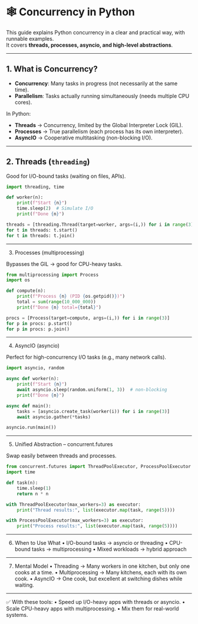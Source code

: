 # 🕸️ Concurrency in Python

This guide explains Python concurrency in a clear and practical way, with runnable examples.  
It covers **threads, processes, asyncio, and high-level abstractions**.

---

## 1. What is Concurrency?
- **Concurrency**: Many tasks in progress (not necessarily at the same time).  
- **Parallelism**: Tasks actually running simultaneously (needs multiple CPU cores).  

In Python:
- **Threads** → Concurrency, limited by the Global Interpreter Lock (GIL).  
- **Processes** → True parallelism (each process has its own interpreter).  
- **AsyncIO** → Cooperative multitasking (non-blocking I/O).  

---

## 2. Threads (`threading`)
Good for I/O-bound tasks (waiting on files, APIs).  

```python
import threading, time

def worker(n):
    print(f"Start {n}")
    time.sleep(2)  # Simulate I/O
    print(f"Done {n}")

threads = [threading.Thread(target=worker, args=(i,)) for i in range(3)]
for t in threads: t.start()
for t in threads: t.join()
```

---

3. Processes (multiprocessing)

Bypasses the GIL → good for CPU-heavy tasks.
```Python
from multiprocessing import Process
import os

def compute(n):
    print(f"Process {n} (PID {os.getpid()})")
    total = sum(range(10_000_000))
    print(f"Done {n} total={total}")

procs = [Process(target=compute, args=(i,)) for i in range(3)]
for p in procs: p.start()
for p in procs: p.join()
```

---

4. AsyncIO (asyncio)

Perfect for high-concurrency I/O tasks (e.g., many network calls).
```Python
import asyncio, random

async def worker(n):
    print(f"Start {n}")
    await asyncio.sleep(random.uniform(1, 3))  # non-blocking
    print(f"Done {n}")

async def main():
    tasks = [asyncio.create_task(worker(i)) for i in range(3)]
    await asyncio.gather(*tasks)

asyncio.run(main())
```

---

5. Unified Abstraction – concurrent.futures

Swap easily between threads and processes.
```Python
from concurrent.futures import ThreadPoolExecutor, ProcessPoolExecutor
import time

def task(n):
    time.sleep(1)
    return n * n

with ThreadPoolExecutor(max_workers=3) as executor:
    print("Thread results:", list(executor.map(task, range(5))))

with ProcessPoolExecutor(max_workers=3) as executor:
    print("Process results:", list(executor.map(task, range(5))))
```

---

6. When to Use What
	•	I/O-bound tasks → asyncio or threading
	•	CPU-bound tasks → multiprocessing
	•	Mixed workloads → hybrid approach

---

7. Mental Model
	•	Threading → Many workers in one kitchen, but only one cooks at a time.
	•	Multiprocessing → Many kitchens, each with its own cook.
	•	AsyncIO → One cook, but excellent at switching dishes while waiting.

---

✅ With these tools:
	•	Speed up I/O-heavy apps with threads or asyncio.
	•	Scale CPU-heavy apps with multiprocessing.
	•	Mix them for real-world systems.
